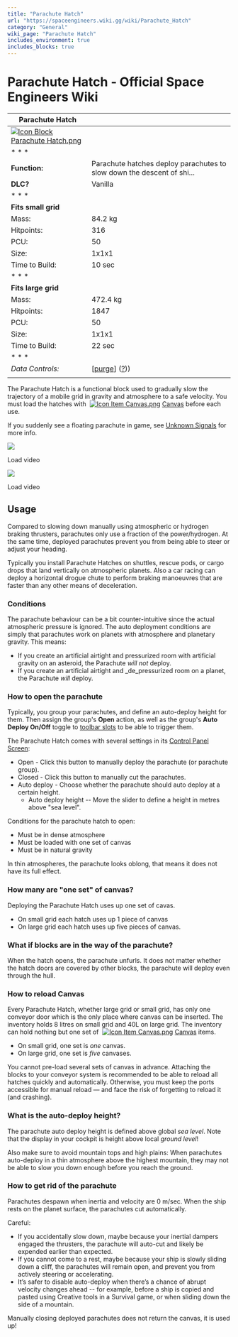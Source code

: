 ```yaml
---
title: "Parachute Hatch"
url: "https://spaceengineers.wiki.gg/wiki/Parachute_Hatch"
category: "General"
wiki_page: "Parachute Hatch"
includes_environment: true
includes_blocks: true
---
```


# Parachute Hatch - Official Space Engineers Wiki

| Parachute Hatch |     |
| --- | --- |
| [![Icon Block Parachute Hatch.png](https://spaceengineers.wiki.gg/images/5/59/Icon_Block_Parachute_Hatch.png?73c703)](https://spaceengineers.wiki.gg/wiki/File:Icon_Block_Parachute_Hatch.png) |     |
| * * * |     |
| **Function:** | Parachute hatches deploy parachutes to slow down the descent of shi... |
| **DLC?** | Vanilla |
| * * * |     |
| **Fits small grid** |     |
| Mass: | 84.2 kg |
| Hitpoints: | 316 |
| PCU: | 50  |
| Size: | 1x1x1 |
| Time to Build: | 10 sec |
| * * * |     |
| **Fits large grid** |     |
| Mass: | 472.4 kg |
| Hitpoints: | 1847 |
| PCU: | 50  |
| Size: | 1x1x1 |
| Time to Build: | 22 sec |
| * * * |     |
| _Data Controls:_ | \[[purge](https://spaceengineers.wiki.gg/wiki/Parachute_Hatch?action=purge)\] ([?](https://spaceengineers.wiki.gg/wiki/Template:Info_Block))) |
|     |     |

The Parachute Hatch is a functional block used to gradually slow the trajectory of a mobile grid in gravity and atmosphere to a safe velocity. You must load the hatches with  [![Icon Item Canvas.png](https://spaceengineers.wiki.gg/images/thumb/8/84/Icon_Item_Canvas.png/21px-Icon_Item_Canvas.png?88f865)](https://spaceengineers.wiki.gg/wiki/Canvas "Canvas") [Canvas](https://spaceengineers.wiki.gg/wiki/Canvas "Canvas") before each use.

If you suddenly see a floating parachute in game, see [Unknown Signals](https://spaceengineers.wiki.gg/wiki/Unknown_Signals "Unknown Signals") for more info.

![](https://i.ytimg.com/vi/37CLgox9-k8/hqdefault.jpg)

Load video

![](https://i.ytimg.com/vi/HxGaF-iHfH8/hqdefault.jpg)

Load video

## Usage

Compared to slowing down manually using atmospheric or hydrogen braking thrusters, parachutes only use a fraction of the power/hydrogen. At the same time, deployed parachutes prevent you from being able to steer or adjust your heading.

Typically you install Parachute Hatches on shuttles, rescue pods, or cargo drops that land vertically on atmospheric planets. Also a car racing can deploy a horizontal drogue chute to perform braking manoeuvres that are faster than any other means of deceleration.

### Conditions

The parachute behaviour can be a bit counter-intuitive since the actual atmospheric pressure is ignored. The auto deployment conditions are simply that parachutes work on planets with atmosphere and planetary gravity. This means:

*   If you create an artificial airtight and pressurized room with artificial gravity on an asteroid, the Parachute _will not_ deploy.
*   If you create an artificial airtight and _de_pressurized room on a planet, the Parachute _will_ deploy.

### How to open the parachute

Typically, you group your parachutes, and define an auto-deploy height for them. Then assign the group's **Open** action, as well as the group's **Auto Deploy On/Off** toggle to [toolbar slots](https://spaceengineers.wiki.gg/wiki/Tool_Bar "Tool Bar") to be able to trigger them.

The Parachute Hatch comes with several settings in its [Control Panel Screen](https://spaceengineers.wiki.gg/wiki/Control_Panel_Screen "Control Panel Screen"):

*   Open - Click this button to manually deploy the parachute (or parachute group).
*   Closed - Click this button to manually cut the parachutes.
*   Auto deploy - Choose whether the parachute should auto deploy at a certain height.
    *   Auto deploy height -- Move the slider to define a height in metres above "sea level".

Conditions for the parachute hatch to open:

*   Must be in dense atmosphere
*   Must be loaded with one set of canvas
*   Must be in natural gravity

In thin atmospheres, the parachute looks oblong, that means it does not have its full effect.

### How many are "one set" of canvas?

Deploying the Parachute Hatch uses up one set of cavas.

*   On small grid each hatch uses up 1 piece of canvas
*   On large grid each hatch uses up five pieces of canvas.

### What if blocks are in the way of the parachute?

When the hatch opens, the parachute unfurls. It does not matter whether the hatch doors are covered by other blocks, the parachute will deploy even through the hull.

### How to reload Canvas

Every Parachute Hatch, whether large grid or small grid, has only one conveyor door which is the only place where canvas can be inserted. The inventory holds 8 litres on small grid and 40L on large grid. The inventory can hold nothing but one set of  [![Icon Item Canvas.png](https://spaceengineers.wiki.gg/images/thumb/8/84/Icon_Item_Canvas.png/21px-Icon_Item_Canvas.png?88f865)](https://spaceengineers.wiki.gg/wiki/Canvas "Canvas") [Canvas](https://spaceengineers.wiki.gg/wiki/Canvas "Canvas") items.

*   On small grid, one set is _one_ canvas.
*   On large grid, one set is _five_ canvases.

You cannot pre-load several sets of canvas in advance. Attaching the blocks to your conveyor system is recommended to be able to reload all hatches quickly and automatically. Otherwise, you must keep the ports accessible for manual reload — and face the risk of forgetting to reload it (and crashing).

### What is the auto-deploy height?

The parachute auto deploy height is defined above global _sea level_. Note that the display in your cockpit is height above local _ground level_!

Also make sure to avoid mountain tops and high plains: When parachutes auto-deploy in a thin atmosphere above the highest mountain, they may not be able to slow you down enough before you reach the ground.

### How to get rid of the parachute

Parachutes despawn when inertia and velocity are 0 m/sec. When the ship rests on the planet surface, the parachutes cut automatically.

Careful:

*   If you accidentally slow down, maybe because your inertial dampers engaged the thrusters, the parachute will auto-cut and likely be expended earlier than expected.
*   If you cannot come to a rest, maybe because your ship is slowly sliding down a cliff, the parachutes will remain open, and prevent you from actively steering or accelerating.
*   It’s safer to disable auto-deploy when there’s a chance of abrupt velocity changes ahead -- for example, before a ship is copied and pasted using Creative tools in a Survival game, or when sliding down the side of a mountain.

Manually closing deployed parachutes does not return the canvas, it is used up!
